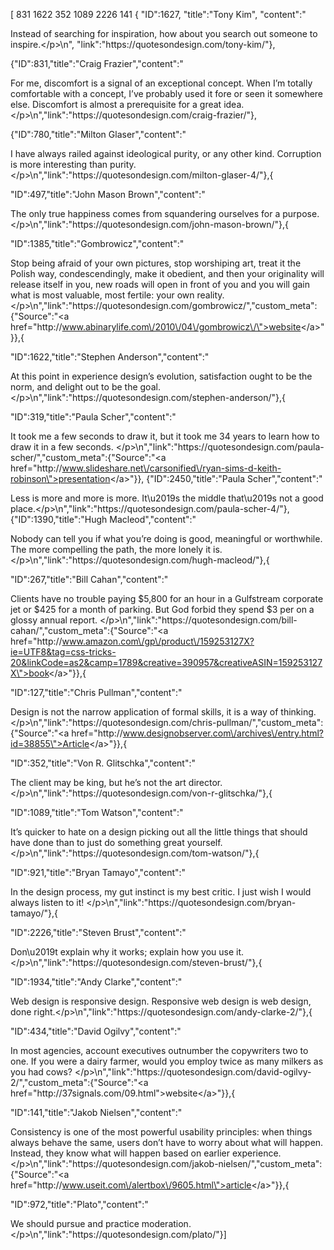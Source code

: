 [
831 1622 352 1089 2226 141
{
"ID":1627,
"title":"Tony Kim",
"content":"<p>Instead of searching for inspiration, how about you search out someone to inspire.<\/p>\n",
"link":"https:\/\/quotesondesign.com\/tony-kim\/"},



{"ID":831,"title":"Craig Frazier","content":"<p>For me, discomfort is a signal of an exceptional concept. When I&#8217;m totally comfortable with a concept, I&#8217;ve probably used it fore or seen it somewhere else. Discomfort is almost a prerequisite for a great idea.  <\/p>\n","link":"https:\/\/quotesondesign.com\/craig-frazier\/"},


{"ID":780,"title":"Milton Glaser","content":"<p>I have always railed against ideological purity, or any other kind. Corruption is more interesting than purity.  <\/p>\n","link":"https:\/\/quotesondesign.com\/milton-glaser-4\/"},{

"ID":497,"title":"John Mason Brown","content":"<p>The only true happiness comes from squandering ourselves for a purpose.  <\/p>\n","link":"https:\/\/quotesondesign.com\/john-mason-brown\/"},{

"ID":1385,"title":"Gombrowicz","content":"<p>Stop being afraid of your own pictures, stop worshiping art, treat it the Polish way, condescendingly, make it obedient, and then your originality will release itself in you, new roads will open in front of you and you will gain what is most valuable, most fertile: your own reality.  <\/p>\n","link":"https:\/\/quotesondesign.com\/gombrowicz\/","custom_meta":{"Source":"<a href=\"http:\/\/www.abinarylife.com\/2010\/04\/gombrowicz\/\">website<\/a>"}},{

"ID":1622,"title":"Stephen Anderson","content":"<p>At this point in experience design&#8217;s evolution, satisfaction ought to be the norm, and delight out to be the goal.<\/p>\n","link":"https:\/\/quotesondesign.com\/stephen-anderson\/"},{

"ID":319,"title":"Paula Scher","content":"<p>It took me a few seconds to draw it, but it took me 34 years to learn how to draw it in a few seconds.  <\/p>\n","link":"https:\/\/quotesondesign.com\/paula-scher\/","custom_meta":{"Source":"<a href=\"http:\/\/www.slideshare.net\/carsonified\/ryan-sims-d-keith-robinson\">presentation<\/a>"}},
{"ID":2450,"title":"Paula Scher","content":"<p>Less is more and more is more. It\u2019s the middle that\u2019s not a good place.<\/p>\n","link":"https:\/\/quotesondesign.com\/paula-scher-4\/"},
{"ID":1390,"title":"Hugh Macleod","content":"<p>Nobody can tell you if what you&#8217;re doing is good, meaningful or worthwhile. The more compelling the path, the more lonely it is.  <\/p>\n","link":"https:\/\/quotesondesign.com\/hugh-macleod\/"},{

"ID":267,"title":"Bill Cahan","content":"<p>Clients have no trouble paying $5,800 for an hour in a Gulfstream corporate jet or $425 for a month of parking. But God forbid they spend $3 per on a glossy annual report.  <\/p>\n","link":"https:\/\/quotesondesign.com\/bill-cahan\/","custom_meta":{"Source":"<a href=\"http:\/\/www.amazon.com\/gp\/product\/159253127X?ie=UTF8&tag=css-tricks-20&linkCode=as2&camp=1789&creative=390957&creativeASIN=159253127X\">book<\/a>"}},{

"ID":127,"title":"Chris Pullman","content":"<p>Design is not the narrow application of formal skills, it is a way of thinking.  <\/p>\n","link":"https:\/\/quotesondesign.com\/chris-pullman\/","custom_meta":{"Source":"<a href=\"http:\/\/www.designobserver.com\/archives\/entry.html?id=38855\">Article<\/a>"}},{

"ID":352,"title":"Von R. Glitschka","content":"<p>The client may be king, but he&#8217;s not the art director.  <\/p>\n","link":"https:\/\/quotesondesign.com\/von-r-glitschka\/"},{

"ID":1089,"title":"Tom Watson","content":"<p>It&#8217;s quicker to hate on a design picking out all the little things that should have done than to just do something great yourself.  <\/p>\n","link":"https:\/\/quotesondesign.com\/tom-watson\/"},{

"ID":921,"title":"Bryan Tamayo","content":"<p>In the design process, my gut instinct is my best critic. I just wish I would always listen to it!  <\/p>\n","link":"https:\/\/quotesondesign.com\/bryan-tamayo\/"},{

"ID":2226,"title":"Steven Brust","content":"<p>Don\u2019t explain why it works; explain how you use it.<\/p>\n","link":"https:\/\/quotesondesign.com\/steven-brust\/"},{

"ID":1934,"title":"Andy Clarke","content":"<p>Web design is responsive design. Responsive web design is web design, done right.<\/p>\n","link":"https:\/\/quotesondesign.com\/andy-clarke-2\/"},{

"ID":434,"title":"David Ogilvy","content":"<p>In most agencies, account executives outnumber the copywriters two to one. If you were a dairy farmer, would you employ twice as many milkers as you had cows?  <\/p>\n","link":"https:\/\/quotesondesign.com\/david-ogilvy-2\/","custom_meta":{"Source":"<a href=\"http:\/\/37signals.com\/09.html\">website<\/a>"}},{

"ID":141,"title":"Jakob Nielsen","content":"<p>Consistency is one of the most powerful usability principles: when things always behave the same, users don&#8217;t have to worry about what will happen. Instead, they know what will happen based on earlier experience.  <\/p>\n","link":"https:\/\/quotesondesign.com\/jakob-nielsen\/","custom_meta":{"Source":"<a href=\"http:\/\/www.useit.com\/alertbox\/9605.html\">article<\/a>"}},{

"ID":972,"title":"Plato","content":"<p>We should pursue and practice moderation.  <\/p>\n","link":"https:\/\/quotesondesign.com\/plato\/"}]